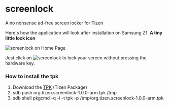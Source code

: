 # screenlock
A no nonsense ad-free screen locker for Tizen

Here's how the application will look after installation on Samsung Z1. **A tiny little lock icon**

![screenlock on Home Page](/../private/screenshots/home_screen.png?raw=true)

Just click on ![screenlock](/../private/icons/icon.png?raw=true) to lock your screen without pressing the hardware key.

### How to install the tpk
1. Download the <a href="Release/org.tizen.screenlock-1.0.0-arm.tpk">TPK</a> (Tizen Package)
2. sdb push org.tizen.screenlock-1.0.0-arm.tpk /tmp
3. sdb shell pkgcmd -q -i -t tpk -p /tmp/org.tizen.screenlock-1.0.0-arm.tpk
